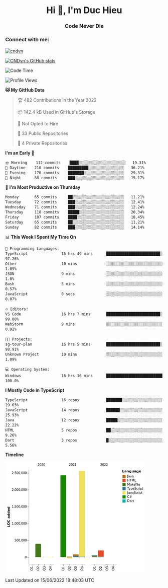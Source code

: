 <h1 align="center">Hi 👋, I'm Duc Hieu</h1>
<h3 align="center">Code Never Die</h3>

<h3 align="left">Connect with me:</h3>
<p align="left">
<a href="https://linkedin.com/in/cndvn" target="blank"><img align="center" src="https://img.shields.io/badge/LinkedIn-0077B5?style=for-the-badge&logo=linkedin&logoColor=white" alt="cndvn"/></a>
<!--
<a href="https://fb.com/cnd.duchieu" target="blank"><img align="center" src="https://img.shields.io/badge/Facebook-1877F2?style=for-the-badge&logo=facebook&logoColor=white" alt="cnd.duchieu"/></a>
 -->
</p>

[![CNDvn's GitHub stats](https://github-readme-stats.vercel.app/api?username=cndvn)](https://github.com/anuraghazra/github-readme-stats)

<!--START_SECTION:waka-->
![Code Time](http://img.shields.io/badge/Code%20Time-0%20secs-blue)

![Profile Views](http://img.shields.io/badge/Profile%20Views-0-blue)

**🐱 My GitHub Data** 

> 🏆 482 Contributions in the Year 2022
 > 
> 📦 142.4 kB Used in GitHub's Storage 
 > 
> 🚫 Not Opted to Hire
 > 
> 📜 33 Public Repositories 
 > 
> 🔑 4 Private Repositories  
 > 
**I'm an Early 🐤** 

```text
🌞 Morning    112 commits    ████░░░░░░░░░░░░░░░░░░░░░   19.31% 
🌆 Daytime    210 commits    █████████░░░░░░░░░░░░░░░░   36.21% 
🌃 Evening    170 commits    ███████░░░░░░░░░░░░░░░░░░   29.31% 
🌙 Night      88 commits     ███░░░░░░░░░░░░░░░░░░░░░░   15.17%

```
📅 **I'm Most Productive on Thursday** 

```text
Monday       65 commits     ██░░░░░░░░░░░░░░░░░░░░░░░   11.21% 
Tuesday      72 commits     ███░░░░░░░░░░░░░░░░░░░░░░   12.41% 
Wednesday    71 commits     ███░░░░░░░░░░░░░░░░░░░░░░   12.24% 
Thursday     118 commits    █████░░░░░░░░░░░░░░░░░░░░   20.34% 
Friday       107 commits    ████░░░░░░░░░░░░░░░░░░░░░   18.45% 
Saturday     65 commits     ██░░░░░░░░░░░░░░░░░░░░░░░   11.21% 
Sunday       82 commits     ███░░░░░░░░░░░░░░░░░░░░░░   14.14%

```


📊 **This Week I Spent My Time On** 

```text
💬 Programming Languages: 
TypeScript               15 hrs 49 mins      ████████████████████████░   97.26% 
Other                    10 mins             ░░░░░░░░░░░░░░░░░░░░░░░░░   1.09% 
JSON                     9 mins              ░░░░░░░░░░░░░░░░░░░░░░░░░   1.0% 
Bash                     5 mins              ░░░░░░░░░░░░░░░░░░░░░░░░░   0.57% 
JavaScript               0 secs              ░░░░░░░░░░░░░░░░░░░░░░░░░   0.07%

🔥 Editors: 
VS Code                  16 hrs 7 mins       ████████████████████████░   99.08% 
WebStorm                 9 mins              ░░░░░░░░░░░░░░░░░░░░░░░░░   0.92%

🐱‍💻 Projects: 
sg-tour-plan             16 hrs 5 mins       ████████████████████████░   98.91% 
Unknown Project          10 mins             ░░░░░░░░░░░░░░░░░░░░░░░░░   1.09%

💻 Operating System: 
Windows                  16 hrs 16 mins      █████████████████████████   100.0%

```

**I Mostly Code in TypeScript** 

```text
TypeScript               16 repos            ███████░░░░░░░░░░░░░░░░░░   29.63% 
JavaScript               14 repos            ██████░░░░░░░░░░░░░░░░░░░   25.93% 
Java                     12 repos            █████░░░░░░░░░░░░░░░░░░░░   22.22% 
HTML                     5 repos             ██░░░░░░░░░░░░░░░░░░░░░░░   9.26% 
Dart                     3 repos             █░░░░░░░░░░░░░░░░░░░░░░░░   5.56%

```


**Timeline**

![Chart not found](https://raw.githubusercontent.com/CNDvn/CNDvn/main/charts/bar_graph.png) 


 Last Updated on 15/06/2022 18:48:03 UTC
<!--END_SECTION:waka-->
